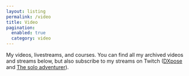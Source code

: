 ```yaml
---
layout: listing
permalink: /video
title: Video
pagination:
  enabled: true
  category: video
---
```


My videos, livestreams, and courses. You can find all my archived videos and streams below, but also subscribe to my streams on Twitch (<a href="https://www.twitch.tv/dxpose">DXpose</a> and <a href="https://twitch.tv/thesoloadventurer">The solo adventurer</a>).